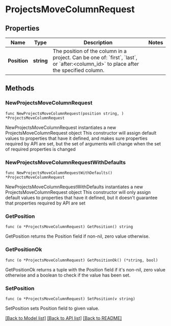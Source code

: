 # ProjectsMoveColumnRequest

## Properties

Name | Type | Description | Notes
------------ | ------------- | ------------- | -------------
**Position** | **string** | The position of the column in a project. Can be one of: &#x60;first&#x60;, &#x60;last&#x60;, or &#x60;after:&lt;column_id&gt;&#x60; to place after the specified column. | 

## Methods

### NewProjectsMoveColumnRequest

`func NewProjectsMoveColumnRequest(position string, ) *ProjectsMoveColumnRequest`

NewProjectsMoveColumnRequest instantiates a new ProjectsMoveColumnRequest object
This constructor will assign default values to properties that have it defined,
and makes sure properties required by API are set, but the set of arguments
will change when the set of required properties is changed

### NewProjectsMoveColumnRequestWithDefaults

`func NewProjectsMoveColumnRequestWithDefaults() *ProjectsMoveColumnRequest`

NewProjectsMoveColumnRequestWithDefaults instantiates a new ProjectsMoveColumnRequest object
This constructor will only assign default values to properties that have it defined,
but it doesn't guarantee that properties required by API are set

### GetPosition

`func (o *ProjectsMoveColumnRequest) GetPosition() string`

GetPosition returns the Position field if non-nil, zero value otherwise.

### GetPositionOk

`func (o *ProjectsMoveColumnRequest) GetPositionOk() (*string, bool)`

GetPositionOk returns a tuple with the Position field if it's non-nil, zero value otherwise
and a boolean to check if the value has been set.

### SetPosition

`func (o *ProjectsMoveColumnRequest) SetPosition(v string)`

SetPosition sets Position field to given value.



[[Back to Model list]](../README.md#documentation-for-models) [[Back to API list]](../README.md#documentation-for-api-endpoints) [[Back to README]](../README.md)


